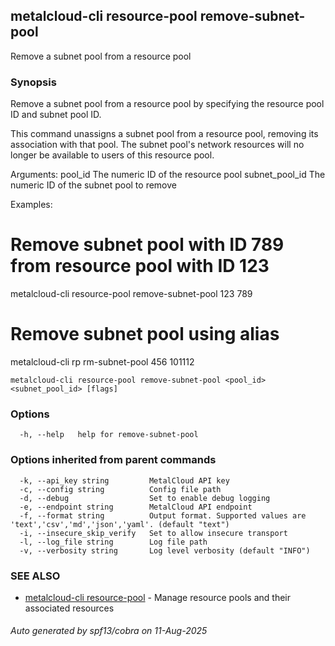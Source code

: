 ## metalcloud-cli resource-pool remove-subnet-pool

Remove a subnet pool from a resource pool

### Synopsis

Remove a subnet pool from a resource pool by specifying the resource pool ID and subnet pool ID.

This command unassigns a subnet pool from a resource pool, removing its association
with that pool. The subnet pool's network resources will no longer be available
to users of this resource pool.

Arguments:
  pool_id         The numeric ID of the resource pool
  subnet_pool_id  The numeric ID of the subnet pool to remove

Examples:
  # Remove subnet pool with ID 789 from resource pool with ID 123
  metalcloud-cli resource-pool remove-subnet-pool 123 789

  # Remove subnet pool using alias
  metalcloud-cli rp rm-subnet-pool 456 101112

```
metalcloud-cli resource-pool remove-subnet-pool <pool_id> <subnet_pool_id> [flags]
```

### Options

```
  -h, --help   help for remove-subnet-pool
```

### Options inherited from parent commands

```
  -k, --api_key string         MetalCloud API key
  -c, --config string          Config file path
  -d, --debug                  Set to enable debug logging
  -e, --endpoint string        MetalCloud API endpoint
  -f, --format string          Output format. Supported values are 'text','csv','md','json','yaml'. (default "text")
  -i, --insecure_skip_verify   Set to allow insecure transport
  -l, --log_file string        Log file path
  -v, --verbosity string       Log level verbosity (default "INFO")
```

### SEE ALSO

* [metalcloud-cli resource-pool](metalcloud-cli_resource-pool.md)	 - Manage resource pools and their associated resources

###### Auto generated by spf13/cobra on 11-Aug-2025
